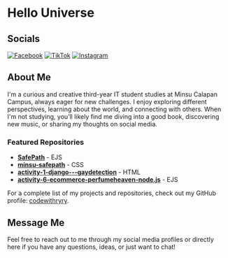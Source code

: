 # Hello Universe

## Socials
[![Facebook](https://img.shields.io/badge/Facebook-%231877F2.svg?style=for-the-badge&logo=facebook&logoColor=white)](https://www.facebook.com/reymelrey.528191/)
[![TikTok](https://img.shields.io/badge/TikTok-%23000000.svg?style=for-the-badge&logo=tiktok&logoColor=white)](https://www.tiktok.com/@betsyoneontg)
[![Instagram](https://img.shields.io/badge/Instagram-%23E4405F.svg?style=for-the-badge&logo=instagram&logoColor=white)](https://www.instagram.com/rreeymel/)

## About Me
I'm a curious and creative third-year IT student studies at Minsu Calapan Campus, always eager for new challenges. I enjoy exploring different perspectives, learning about the world, and connecting with others. When I'm not studying, you’ll likely find me diving into a good book, discovering new music, or sharing my thoughts on social media.

### Featured Repositories
- **[SafePath](https://github.com/codewithryry/SafePath)** - EJS
- **[minsu-safepath](https://github.com/codewithryry/minsu-safepath)** - CSS
- **[activity-1-django---gaydetection](https://github.com/codewithryry/activity-1-django---gaydetection)** - HTML
- **[activity-6-ecommerce-perfumeheaven-node.js](https://github.com/codewithryry/activity-6-ecommerce-perfumeheaven-node.js)** - EJS

For a complete list of my projects and repositories, check out my GitHub profile: [codewithryry](https://github.com/codewithryry).

## Message Me
Feel free to reach out to me through my social media profiles or directly here if you have any questions, ideas, or just want to chat!
